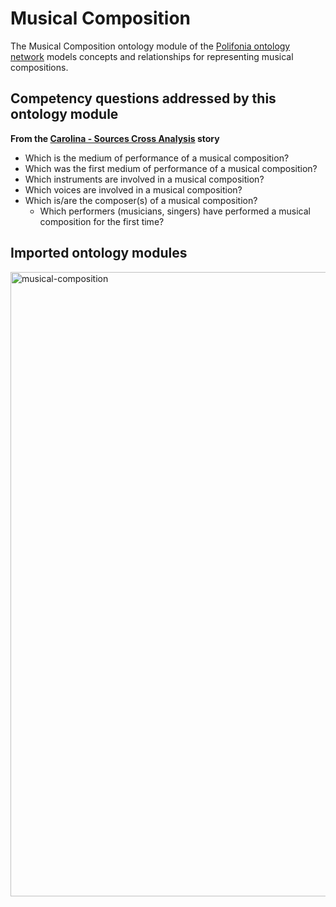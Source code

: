 # Musical Composition
The Musical Composition ontology module of the [Polifonia ontology network](https://github.com/polifonia-project/ON) models concepts and relationships for representing musical compositions. 

## Competency questions addressed by this ontology module 

**From the [Carolina - Sources Cross Analysis](https://github.com/polifonia-project/stories/blob/main/Carolina:%20Music%20Historian/Carolina%20-%20Sources%20cross%20analysis.md) story**
- Which is the medium of performance of a musical composition?
-  Which was the first medium of performance of a musical composition?
- Which instruments are involved in a musical composition?
- Which voices are involved in a musical composition?
- Which is/are the composer(s) of a musical composition?
  - Which performers (musicians, singers) have performed a musical composition for the first time?

## Imported ontology modules

<img width="999" alt="musical-composition" src="https://user-images.githubusercontent.com/44606644/140661871-948fa087-7cc7-4f43-a256-de9e7e856ccc.png">
